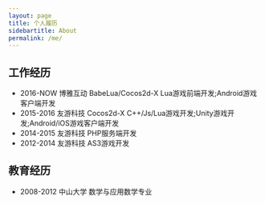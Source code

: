 ```yaml
---
layout: page
title: 个人履历
sidebartitle: About
permalink: /me/
---
```


## 工作经历

- 2016-NOW	博雅互动 BabeLua/Cocos2d-X Lua游戏前端开发;Android游戏客户端开发
- 2015-2016 友游科技 Cocos2d-X C++/Js/Lua游戏开发;Unity游戏开发;Android/iOS游戏客户端开发
- 2014-2015 友游科技 PHP服务端开发
- 2012-2014 友游科技 AS3游戏开发

## 教育经历

- 2008-2012 中山大学 数学与应用数学专业



